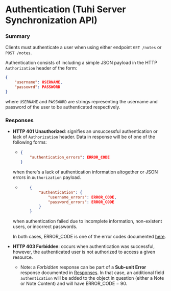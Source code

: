 # Authentication (Tuhi Server Synchronization API) #

### Summary
Clients must authenticate a user when using either endpoint `GET /notes` or `POST /notes`. 

Authentication consists of including a simple JSON payload in the HTTP `Authorization` header of the form:

```json
{
	"username": USERNAME,
    "passowrd": PASSWORD
}
```

where `USERNAME` and `PASSWORD` are strings representing the username and password of the user to be authenticated respectively.

### Responses
* **HTTP 401 Unauthorized**: signifies an unsuccessful authentication or lack of `Authorization` header. Data in response will be of one of the following forms:
	*	```json
        {
            "authentication_errors": ERROR_CODE
        }
        ```
    when there's a lack of authentication information altogether or JSON errors in `Authorization` payload.
    *	```json
    		{
                "authentication": {
                    "username_errors": ERROR_CODE,
                    "password_errors": ERROR_CODE
                }
            }
     	```
     when authentication failed due to incomplete information, non-existent users, or incorrect passwords.

    In both cases, ERROR_CODE is one of the error codes documented [here](https://github.com/icasdri/tuhi/blob/master/error_codes.md).

* **HTTP 403 Forbidden**: occurs when authentication was successful, however, the authenticated user is not authorized to access a given resource.
	* Note: a *Forbidden* response can be part of a **Sub-unit Error** response documented in [Responses](https://github.com/icasdri/tuhi/blob/master/responses.md). In that case, an additional field `authentication` will be added to the object in question (either a Note or Note Content) and will have ERROR_CODE = 90.

